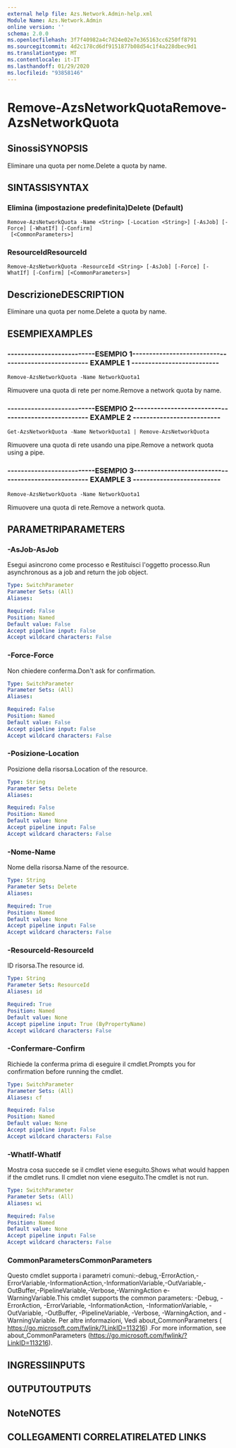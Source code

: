 ```yaml
---
external help file: Azs.Network.Admin-help.xml
Module Name: Azs.Network.Admin
online version: ''
schema: 2.0.0
ms.openlocfilehash: 3f7f40982a4c7d24e02e7e365163cc6250ff8791
ms.sourcegitcommit: 4d2c178cd6df9151877b08d54c1f4a228dbec9d1
ms.translationtype: MT
ms.contentlocale: it-IT
ms.lasthandoff: 01/29/2020
ms.locfileid: "93858146"
---
```

# <span data-ttu-id="5c975-101">Remove-AzsNetworkQuota</span><span class="sxs-lookup"><span data-stu-id="5c975-101">Remove-AzsNetworkQuota</span></span>

## <span data-ttu-id="5c975-102">Sinossi</span><span class="sxs-lookup"><span data-stu-id="5c975-102">SYNOPSIS</span></span>
<span data-ttu-id="5c975-103">Eliminare una quota per nome.</span><span class="sxs-lookup"><span data-stu-id="5c975-103">Delete a quota by name.</span></span>

## <span data-ttu-id="5c975-104">SINTASSI</span><span class="sxs-lookup"><span data-stu-id="5c975-104">SYNTAX</span></span>

### <span data-ttu-id="5c975-105">Elimina (impostazione predefinita)</span><span class="sxs-lookup"><span data-stu-id="5c975-105">Delete (Default)</span></span>
```
Remove-AzsNetworkQuota -Name <String> [-Location <String>] [-AsJob] [-Force] [-WhatIf] [-Confirm]
 [<CommonParameters>]
```

### <span data-ttu-id="5c975-106">ResourceId</span><span class="sxs-lookup"><span data-stu-id="5c975-106">ResourceId</span></span>
```
Remove-AzsNetworkQuota -ResourceId <String> [-AsJob] [-Force] [-WhatIf] [-Confirm] [<CommonParameters>]
```

## <span data-ttu-id="5c975-107">Descrizione</span><span class="sxs-lookup"><span data-stu-id="5c975-107">DESCRIPTION</span></span>
<span data-ttu-id="5c975-108">Eliminare una quota per nome.</span><span class="sxs-lookup"><span data-stu-id="5c975-108">Delete a quota by name.</span></span>

## <span data-ttu-id="5c975-109">ESEMPI</span><span class="sxs-lookup"><span data-stu-id="5c975-109">EXAMPLES</span></span>

### <span data-ttu-id="5c975-110">--------------------------ESEMPIO 1--------------------------</span><span class="sxs-lookup"><span data-stu-id="5c975-110">-------------------------- EXAMPLE 1 --------------------------</span></span>
```
Remove-AzsNetworkQuota -Name NetworkQuota1
```

<span data-ttu-id="5c975-111">Rimuovere una quota di rete per nome.</span><span class="sxs-lookup"><span data-stu-id="5c975-111">Remove a network quota by name.</span></span>

### <span data-ttu-id="5c975-112">--------------------------ESEMPIO 2--------------------------</span><span class="sxs-lookup"><span data-stu-id="5c975-112">-------------------------- EXAMPLE 2 --------------------------</span></span>
```
Get-AzsNetworkQuota -Name NetworkQuota1 | Remove-AzsNetworkQuota
```

<span data-ttu-id="5c975-113">Rimuovere una quota di rete usando una pipe.</span><span class="sxs-lookup"><span data-stu-id="5c975-113">Remove a network quota using a pipe.</span></span>

### <span data-ttu-id="5c975-114">--------------------------ESEMPIO 3--------------------------</span><span class="sxs-lookup"><span data-stu-id="5c975-114">-------------------------- EXAMPLE 3 --------------------------</span></span>
```
Remove-AzsNetworkQuota -Name NetworkQuota1
```

<span data-ttu-id="5c975-115">Rimuovere una quota di rete.</span><span class="sxs-lookup"><span data-stu-id="5c975-115">Remove a network quota.</span></span>

## <span data-ttu-id="5c975-116">PARAMETRI</span><span class="sxs-lookup"><span data-stu-id="5c975-116">PARAMETERS</span></span>

### <span data-ttu-id="5c975-117">-AsJob</span><span class="sxs-lookup"><span data-stu-id="5c975-117">-AsJob</span></span>
<span data-ttu-id="5c975-118">Esegui asincrono come processo e Restituisci l'oggetto processo.</span><span class="sxs-lookup"><span data-stu-id="5c975-118">Run asynchronous as a job and return the job object.</span></span>

```yaml
Type: SwitchParameter
Parameter Sets: (All)
Aliases: 

Required: False
Position: Named
Default value: False
Accept pipeline input: False
Accept wildcard characters: False
```

### <span data-ttu-id="5c975-119">-Force</span><span class="sxs-lookup"><span data-stu-id="5c975-119">-Force</span></span>
<span data-ttu-id="5c975-120">Non chiedere conferma.</span><span class="sxs-lookup"><span data-stu-id="5c975-120">Don't ask for confirmation.</span></span>

```yaml
Type: SwitchParameter
Parameter Sets: (All)
Aliases: 

Required: False
Position: Named
Default value: False
Accept pipeline input: False
Accept wildcard characters: False
```

### <span data-ttu-id="5c975-121">-Posizione</span><span class="sxs-lookup"><span data-stu-id="5c975-121">-Location</span></span>
<span data-ttu-id="5c975-122">Posizione della risorsa.</span><span class="sxs-lookup"><span data-stu-id="5c975-122">Location of the resource.</span></span>

```yaml
Type: String
Parameter Sets: Delete
Aliases: 

Required: False
Position: Named
Default value: None
Accept pipeline input: False
Accept wildcard characters: False
```

### <span data-ttu-id="5c975-123">-Nome</span><span class="sxs-lookup"><span data-stu-id="5c975-123">-Name</span></span>
<span data-ttu-id="5c975-124">Nome della risorsa.</span><span class="sxs-lookup"><span data-stu-id="5c975-124">Name of the resource.</span></span>

```yaml
Type: String
Parameter Sets: Delete
Aliases: 

Required: True
Position: Named
Default value: None
Accept pipeline input: False
Accept wildcard characters: False
```

### <span data-ttu-id="5c975-125">-ResourceId</span><span class="sxs-lookup"><span data-stu-id="5c975-125">-ResourceId</span></span>
<span data-ttu-id="5c975-126">ID risorsa.</span><span class="sxs-lookup"><span data-stu-id="5c975-126">The resource id.</span></span>

```yaml
Type: String
Parameter Sets: ResourceId
Aliases: id

Required: True
Position: Named
Default value: None
Accept pipeline input: True (ByPropertyName)
Accept wildcard characters: False
```

### <span data-ttu-id="5c975-127">-Confermare</span><span class="sxs-lookup"><span data-stu-id="5c975-127">-Confirm</span></span>
<span data-ttu-id="5c975-128">Richiede la conferma prima di eseguire il cmdlet.</span><span class="sxs-lookup"><span data-stu-id="5c975-128">Prompts you for confirmation before running the cmdlet.</span></span>

```yaml
Type: SwitchParameter
Parameter Sets: (All)
Aliases: cf

Required: False
Position: Named
Default value: None
Accept pipeline input: False
Accept wildcard characters: False
```

### <span data-ttu-id="5c975-129">-WhatIf</span><span class="sxs-lookup"><span data-stu-id="5c975-129">-WhatIf</span></span>
<span data-ttu-id="5c975-130">Mostra cosa succede se il cmdlet viene eseguito.</span><span class="sxs-lookup"><span data-stu-id="5c975-130">Shows what would happen if the cmdlet runs.</span></span>
<span data-ttu-id="5c975-131">Il cmdlet non viene eseguito.</span><span class="sxs-lookup"><span data-stu-id="5c975-131">The cmdlet is not run.</span></span>

```yaml
Type: SwitchParameter
Parameter Sets: (All)
Aliases: wi

Required: False
Position: Named
Default value: None
Accept pipeline input: False
Accept wildcard characters: False
```

### <span data-ttu-id="5c975-132">CommonParameters</span><span class="sxs-lookup"><span data-stu-id="5c975-132">CommonParameters</span></span>
<span data-ttu-id="5c975-133">Questo cmdlet supporta i parametri comuni:-debug,-ErrorAction,-ErrorVariable,-InformationAction,-InformationVariable,-OutVariable,-OutBuffer,-PipelineVariable,-Verbose,-WarningAction e-WarningVariable.</span><span class="sxs-lookup"><span data-stu-id="5c975-133">This cmdlet supports the common parameters: -Debug, -ErrorAction, -ErrorVariable, -InformationAction, -InformationVariable, -OutVariable, -OutBuffer, -PipelineVariable, -Verbose, -WarningAction, and -WarningVariable.</span></span> <span data-ttu-id="5c975-134">Per altre informazioni, Vedi about_CommonParameters ( https://go.microsoft.com/fwlink/?LinkID=113216) .</span><span class="sxs-lookup"><span data-stu-id="5c975-134">For more information, see about_CommonParameters (https://go.microsoft.com/fwlink/?LinkID=113216).</span></span>

## <span data-ttu-id="5c975-135">INGRESSI</span><span class="sxs-lookup"><span data-stu-id="5c975-135">INPUTS</span></span>

## <span data-ttu-id="5c975-136">OUTPUT</span><span class="sxs-lookup"><span data-stu-id="5c975-136">OUTPUTS</span></span>

## <span data-ttu-id="5c975-137">Note</span><span class="sxs-lookup"><span data-stu-id="5c975-137">NOTES</span></span>

## <span data-ttu-id="5c975-138">COLLEGAMENTI CORRELATI</span><span class="sxs-lookup"><span data-stu-id="5c975-138">RELATED LINKS</span></span>

